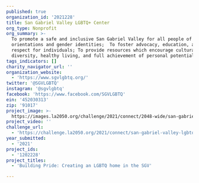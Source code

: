 ```yaml
---
published: true
organization_id: '2021228'
title: San Gabriel Valley LGBTQ+ Center
org_type: Nonprofit
org_summary: >-
  To promote a safe and inclusive San Gabriel Valley for all people of all
  orientations and gender identities; ​ To foster advocacy, education, and
  respect for individuals; To provide resources which encourage cultural
  diversity, healthy living, and full achievement of personal potential
tags_indicators: []
charity_navigator_url: ''
organization_website:
  - 'https://www.sgvlgbtq.org/'
twitter: '@SGVLGBTQ'
instagram: '@sgvlgbtq'
facebook: 'https://www.facebook.com/SGVLGBTQ'
ein: '452030313'
zip: '91017'
project_image: >-
  https://images.la2050.org/challenge/2021/connect/2048-wide/san-gabriel-valley-lgbtq-center.jpg
project_video: ''
challenge_url:
  - 'https://challenge.la2050.org/2021/connect/san-gabriel-valley-lgbtq-center/'
year_submitted:
  - '2021'
project_ids:
  - '1202228'
project_titles:
  - 'Building Pride: Creating an LGBTQ home in the SGV'

---
```

